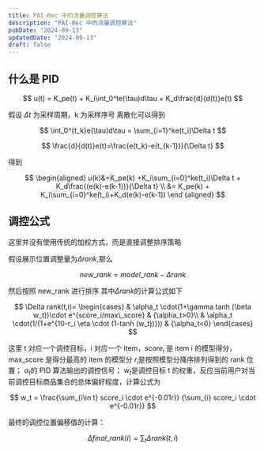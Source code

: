 ```yaml
---
title: PAI-Rec 中的流量调控算法
description: "PAI-Rec 中的流量调控算法"
pubDate: "2024-09-13"
updatedDate: "2024-09-13"
draft: false
---
```


## 什么是 PID

$$
u(t) = K_pe(t) + K_i\int_0^te(\tau)d\tau + K_d\frac{d}{d(t)}e(t)
$$

假设 $\Delta t$ 为采样周期，k 为采样序号 离散化可以得到

$$
\int_0^{t_k}e(\tau)d\tau = \sum_{i=1}^ke(t_i)\Delta t
$$

$$
\frac{d}{d(t)}e(t)=\frac{e(t_k)-e(t_{k-1})}{\Delta t}
$$

得到

$$
\begin{aligned}
u(k)&=K_pe(k) +K_i\sum_{i=0}^ke(t_i)\Delta t +  K_d\frac{(e(k)-e(k-1))}{\Delta t} \\
&= K_pe(k) + K_i\sum_{i=0}^ke(t_i)+K_d(e(k)-e(k-1))
\end {aligned}
$$

## 调控公式

这里并没有使用传统的加权方式，而是直接调整排序策略

假设展示位置调整量为$\Delta rank$,那么

$$
new\_rank = model\_rank - \Delta rank
$$

然后按照 new_rank 进行排序
其中$\Delta rank$的计算公式如下

$$
\Delta rank(t,i)=
\begin{cases}
 & \alpha_t \cdot(1+\gamma tanh (\beta w_t))\cdot e^{score_i/max\_score}  &  {\alpha_t>0}\\
 & \alpha_t \cdot(1/(1+e^{10-r_i \eta \cdot (1-tanh (w_t))}))  &    {\alpha_t<0}
\end{cases}
$$

这里 t 对应一个调控目标，i 对应一个 item，$score_i$ 是 item i 的模型得分，max_score 是得分最高的 item 的模型分
$r_i$是按照模型分降序排列得到的 rank 位置；
$\alpha_t$的 PID 算法输出的调控信号；
$w_t$是调控目标 t 的权重，反应当前用户对当前调控目标商品集合的总体偏好程度，计算公式为

$$
w_t = \frac{\sum_{i\in t} score_i \cdot e^{-0.01r}}
{\sum_{i} score_i \cdot e^{-0.01r}}
$$

最终的调控位置偏移值的计算：

$$
\Delta final\_rank(i) = \sum_t \Delta rank(t,i)
$$
